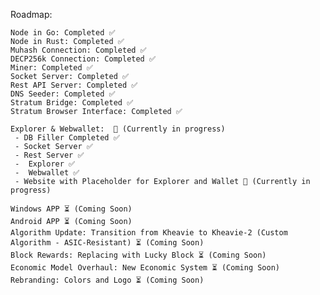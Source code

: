 Roadmap:

    Node in Go: Completed ✅
    Node in Rust: Completed ✅
    Muhash Connection: Completed ✅
    DECP256k Connection: Completed ✅
    Miner: Completed ✅
    Socket Server: Completed ✅
    Rest API Server: Completed ✅
    DNS Seeder: Completed ✅ 
    Stratum Bridge: Completed ✅ 
    Stratum Browser Interface: Completed ✅ 
    
    Explorer & Webwallet:  🔄 (Currently in progress)
     - DB Filler Completed ✅
     - Socket Server ✅
     - Rest Server ✅
     -  Explorer ✅
     -  Webwallet ✅
     - Website with Placeholder for Explorer and Wallet 🔄 (Currently in progress)

    Windows APP ⏳ (Coming Soon)
    Android APP ⏳ (Coming Soon)
    Algorithm Update: Transition from Kheavie to Kheavie-2 (Custom Algorithm - ASIC-Resistant) ⏳ (Coming Soon)
    Block Rewards: Replacing with Lucky Block ⏳ (Coming Soon)
    Economic Model Overhaul: New Economic System ⏳ (Coming Soon)
    Rebranding: Colors and Logo ⏳ (Coming Soon)
